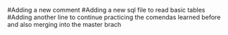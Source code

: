 #Adding a new comment
#Adding a new sql file to read basic tables
#Adding another line to continue practicing the comendas learned before and also merging into the master brach
